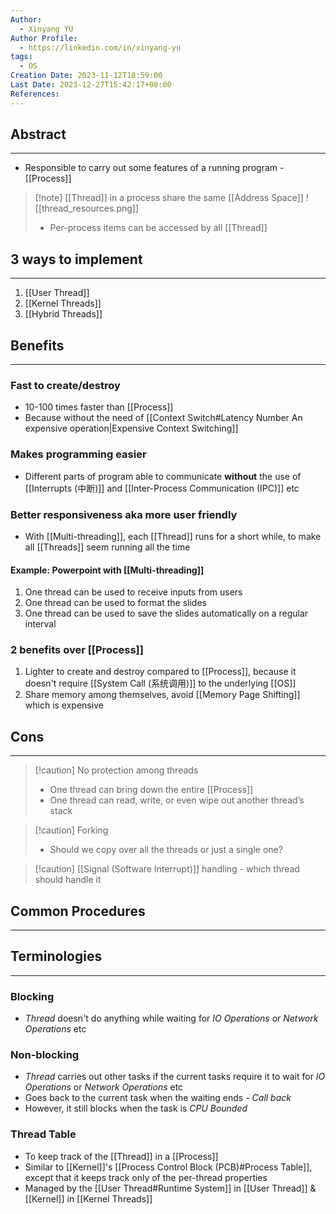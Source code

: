 ```yaml
---
Author:
  - Xinyang YU
Author Profile:
  - https://linkedin.com/in/xinyang-yu
tags:
  - OS
Creation Date: 2023-11-12T18:59:00
Last Date: 2023-12-27T15:42:17+08:00
References: 
---
```


## Abstract
---
- Responsible to carry out some features of a running program - [[Process]]

>[!note] [[Thread]] in a process share the same [[Address Space]]
>![[thread_resources.png]]
>- Per-process items can be accessed by all [[Thread]]


## 3 ways to implement
---
1. [[User Thread]]
2. [[Kernel Threads]]
3. [[Hybrid Threads]]



## Benefits
---
### Fast to create/destroy
- 10-100 times faster than [[Process]]
- Because without the need of [[Context Switch#Latency Number An expensive operation|Expensive Context Switching]]

### Makes programming easier
- Different parts of program able to communicate **without** the use of [[Interrupts (中断)]] and [[Inter-Process Communication (IPC)]] etc

### Better responsiveness aka more user friendly
- With [[Multi-threading]], each [[Thread]] runs for a short while, to make all [[Threads]] seem running all the time
#### Example: Powerpoint with [[Multi-threading]]
1. One thread can be used to receive inputs from users
2. One thread can be used to format the slides
3. One thread can be used to save the slides automatically on a regular interval


### 2 benefits over [[Process]]
1. Lighter to create and destroy compared to [[Process]], because it doesn't require [[System Call (系统调用)]] to the underlying [[OS]]
2. Share memory among themselves, avoid [[Memory Page Shifting]] which is expensive 


## Cons
---
>[!caution] No protection among threads
>- One thread can bring down the entire [[Process]]
>- One thread can read, write, or even wipe out another thread’s stack

>[!caution] Forking
>- Should we copy over all the threads or just a single one?

>[!caution] [[Signal (Software Interrupt)]] handling - which thread should handle it

## Common Procedures
---


## Terminologies 
---
### Blocking
- *Thread* doesn't do anything while waiting for *IO Operations* or *Network Operations* etc
### Non-blocking
- *Thread* carries out other tasks if the current tasks require it to wait for *IO Operations* or *Network Operations* etc
- Goes back to the current task when the waiting ends - *Call back*
- However, it still blocks when the task is *CPU Bounded*
### Thread Table
- To keep track of the [[Thread]] in a [[Process]]
- Similar to [[Kernel]]'s [[Process Control Block (PCB)#Process Table]], except that it keeps track only of the per-thread properties
- Managed by the [[User Thread#Runtime System]] in [[User Thread]] & [[Kernel]] in [[Kernel Threads]]